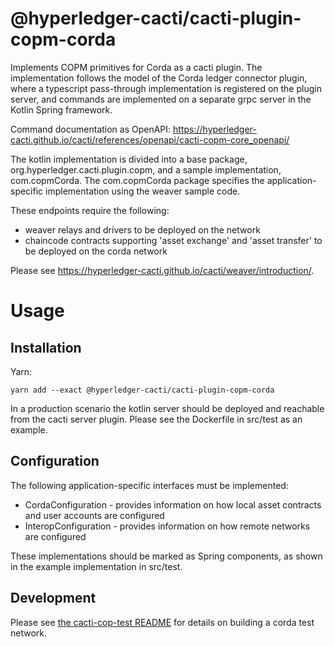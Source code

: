 # @hyperledger-cacti/cacti-plugin-copm-corda

Implements COPM primitives for Corda as a cacti plugin.  The implementation follows the model of the Corda ledger connector plugin, where a typescript pass-through implementation is registered on the plugin server, and commands are implemented on a separate grpc server in the Kotlin Spring framework.  

Command documentation as OpenAPI:
https://hyperledger-cacti.github.io/cacti/references/openapi/cacti-copm-core_openapi/

The kotlin implementation is divided into a base package, org.hyperledger.cacti.plugin.copm, and a sample implementation, 
com.copmCorda.  The com.copmCorda package specifies the application-specific implementation using the weaver
sample code.

These endpoints require the following:

- weaver relays and drivers to be deployed on the network
- chaincode contracts supporting 'asset exchange' and 'asset transfer' to be deployed on the corda network
  
Please see https://hyperledger-cacti.github.io/cacti/weaver/introduction/.

# Usage

## Installation

Yarn: 

    yarn add --exact @hyperledger-cacti/cacti-plugin-copm-corda

In a production scenario the kotlin server should be deployed and reachable from the cacti server plugin. Please see
the Dockerfile in src/test as an example.

## Configuration

The following application-specific interfaces must be implemented:

  - CordaConfiguration - provides information on how local asset contracts and user accounts are configured
  - InteropConfiguration - provides information on how remote networks are configured

These implementations should be marked as Spring components, as shown in the example implementation in src/test. 

## Development

Please see [the cacti-cop-test README](./../cacti-copm-test/README.md) for details on building a 
corda test network.
